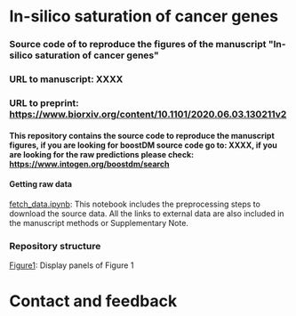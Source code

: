 # In-silico saturation of cancer genes

### Source code of to reproduce the figures of the manuscript "In-silico saturation of cancer genes" 
### URL to manuscript: XXXX
### URL to preprint: https://www.biorxiv.org/content/10.1101/2020.06.03.130211v2

#### This repository contains the source code to reproduce the manuscript figures, if you are looking for boostDM source code go to: XXXX, if you are looking for the raw predictions please check: https://www.intogen.org/boostdm/search

#### Getting raw data 

[fetch_data.ipynb](http://nbviewer.ipython.org/urls/bitbucket.org/bbglab/analysis-degradation/raw/master/preprocessing.ipynb): This notebook includes the preprocessing steps to download the source data. All the links to external data are also included in the manuscript methods or Supplementary Note. 


### Repository structure


[Figure1](http://nbviewer.ipython.org/urls/github.com/bbglab/boostdm-analyses/blob/master/Figure1/display_panels_Figure1.ipynb): Display panels of Figure 1

# Contact and feedback


